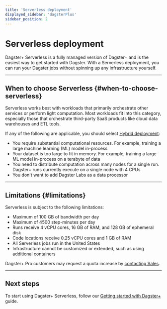 ```yaml
---
title: 'Serverless deployment'
displayed_sidebar: 'dagsterPlus'
sidebar_position: 2
---
```


# Serverless deployment

Dagster+ Serverless is a fully managed version of Dagster+ and is the easiest way to get started with Dagster. With a Serverless deployment, you can run your Dagster jobs without spinning up any infrastructure yourself.

---

## When to choose Serverless \{#when-to-choose-serverless}

Serverless works best with workloads that primarily orchestrate other services or perform light computation. Most workloads fit into this category, especially those that orchestrate third-party SaaS products like cloud data warehouses and ETL tools.

If any of the following are applicable, you should select [Hybrid deployment](/dagster-plus/deployment/hybrid):

- You require substantial computational resources. For example, training a large machine learning (ML) model in-process
- Your dataset is too large to fit in memory. For example, training a large ML model in-process on a terabyte of data
- You need to distribute computation across many nodes for a single run. Dagster+ runs currently execute on a single node with 4 CPUs
- You don't want to add Dagster Labs as a data processor

---

## Limitations \{#limitations}

Serverless is subject to the following limitations:

- Maximum of 100 GB of bandwidth per day
- Maximum of 4500 step-minutes per day
- Runs receive 4 vCPU cores, 16 GB of RAM, and 128 GB of ephemeral disk
- Code locations receive 0.25 vCPU cores and 1 GB of RAM
- All Serverless jobs run in the United States
- Infrastructure cannot be customized or extended, such as using additional containers

Dagster+ Pro customers may request a quota increase by [contacting Sales](https://dagster.io/contact).

---

## Next steps

To start using Dagster+ Serverless, follow our [Getting started with Dagster+](/dagster-plus/getting-started) guide.
